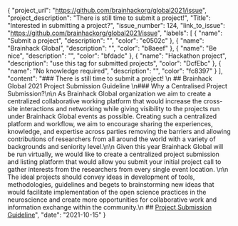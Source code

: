 {
  "project_url": "https://github.com/brainhackorg/global2021/issue",
  "project_description": "There is still time to submit a project!",
  "Title": "Interested in submitting a project?",
  "issue_number": 124,
  "link_to_issue": "https://github.com/brainhackorg/global2021/issue",
  "labels": [
    {
      "name": "Submit a project",
      "description": "",
      "color": "e0502c"
    },
    {
      "name": "Brainhack Global",
      "description": "",
      "color": "b8aeef"
    },
    {
      "name": "Be nice",
      "description": "",
      "color": "bfdadc"
    },
    {
      "name": "Hackathon project",
      "description": "use this tag for submitted projects",
      "color": "DcfEbc"
    },
    {
      "name": "No knowledge required",
      "description": "",
      "color": "fc8397"
    }
  ],
  "content": "### There is still time to submit a project! \n ## Brainhack Global 2021 Project Submission Guideline \n### Why a Centralised Project Submission?\n\n As Brainhack Global organization we aim to create a centralized collaborative working platform that would increase the cross-site interactions and networking while giving visibility to the projects run under Brainhack Global events as possible. Creating such a centralized platform and workflow, we aim to encourage sharing the experiences, knowledge, and expertise across parties removing the barriers and allowing contributions of researchers from all around the world with a variety of backgrounds and seniority level.\n\n Given this year Brainhack Global will be run virtually, we would like to create a centralized project submission and listing platform that would allow you submit your initial project call to gather interests from the researchers from every single event location. \n\n The ideal projects should convey ideas in development of tools, methodologies, guidelines and begets to brainstorming new ideas that would facilitate implementation of the open science practices in the neuroscience and create more opportunities for collaborative work and information exchange within the community.\n ## [Project Submission Guideline](/global2021/projects/#brainhack-global-2021-project-submission-guideline)",
  "date": "2021-10-15"
}
